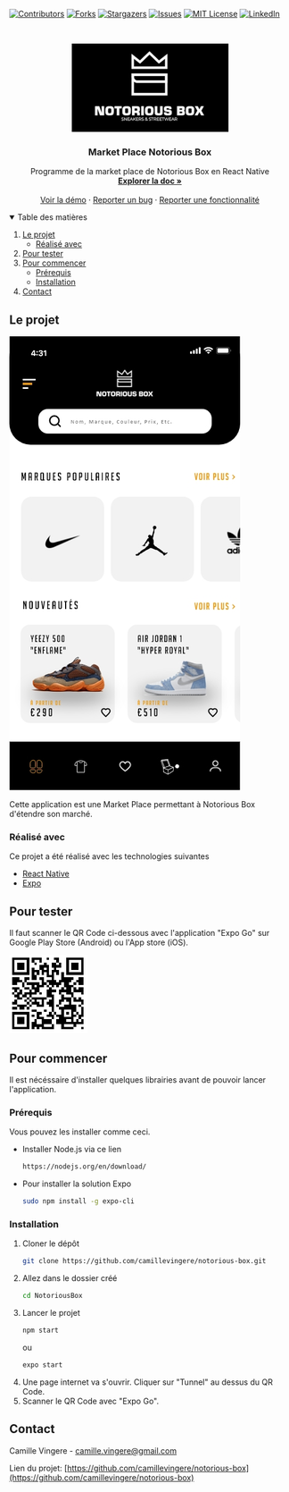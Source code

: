 <!--
*** Thanks for checking out the notorious-box. If you have a suggestion
*** that would make this better, please fork the repo and create a pull request
*** or simply open an issue with the tag "enhancement".
*** Thanks again! Now go create something AMAZING! :D
-->

<!-- PROJECT SHIELDS -->
<!--
*** I'm using markdown "reference style" links for readability.
*** Reference links are enclosed in brackets [ ] instead of parentheses ( ).
*** See the bottom of this document for the declaration of the reference variables
*** for contributors-url, forks-url, etc. This is an optional, concise syntax you may use.
*** https://www.markdownguide.org/basic-syntax/#reference-style-links
-->

[![Contributors][contributors-shield]][contributors-url]
[![Forks][forks-shield]][forks-url]
[![Stargazers][stars-shield]][stars-url]
[![Issues][issues-shield]][issues-url]
[![MIT License][license-shield]][license-url]
[![LinkedIn][linkedin-shield]][linkedin-url]

<!-- PROJECT LOGO -->
<br />
<p align="center">
  <a href="https://github.com/camille/notorious-box">
    <img src="images/logo.jpg" alt="Logo" width="281" height="158">
  </a>

  <h3 align="center">Market Place Notorious Box</h3>

  <p align="center">
    Programme de la market place de Notorious Box en React Native
    <br />
    <a href="https://github.com/camillevingere/notorious-box"><strong>Explorer la doc »</strong></a>
    <br />
    <br />
    <a href="https://github.com/camillevingere/notorious-box">Voir la démo</a>
    ·
    <a href="https://github.com/camillevingere/notorious-box/issues">Reporter un bug</a>
    ·
    <a href="https://github.com/camillevingere/notorious-box/issues">Reporter une fonctionnalité</a>
  </p>
</p>

<!-- TABLE OF CONTENTS -->
<details open="open">
  <summary>Table des matières</summary>
  <ol>
    <li>
      <a href="#le-projet">Le projet</a>
      <ul>
        <li><a href="#réalisé-avec">Réalisé avec</a></li>
      </ul>
    </li>
    <li>
        <a href="#pour-tester">Pour tester</a>
    </li>
    <li>
      <a href="#pour-commencer">Pour commencer</a>
      <ul>
        <li><a href="#prérequis">Prérequis</a></li>
        <li><a href="#installation">Installation</a></li>
      </ul>
    </li>
    <li><a href="#contact">Contact</a></li>
  </ol>
</details>

<!-- ABOUT THE PROJECT -->

## Le projet

[![Screenshot accueil][product-screenshot]](https://notoriousbox.com)

Cette application est une Market Place permettant à Notorious Box d'étendre son marché.

### Réalisé avec

Ce projet a été réalisé avec les technologies suivantes

- [React Native](https://reactnative.dev/)
- [Expo](https://expo.io/)

## Pour tester

Il faut scanner le QR Code ci-dessous avec l'application "Expo Go" sur Google Play Store (Android) ou l'App store (iOS).

[![Screenshot QR Code][qr-code-expo]](https://expo.io/@camillevingere/NotoriousBox)

<!-- GETTING STARTED -->

## Pour commencer

Il est nécéssaire d'installer quelques librairies avant de pouvoir lancer l'application.

### Prérequis

Vous pouvez les installer comme ceci.

- Installer Node.js via ce lien
  ```sh
  https://nodejs.org/en/download/
  ```
- Pour installer la solution Expo
  ```sh
  sudo npm install -g expo-cli
  ```

### Installation

1. Cloner le dépôt
   ```sh
   git clone https://github.com/camillevingere/notorious-box.git
   ```
2. Allez dans le dossier créé
   ```sh
   cd NotoriousBox
   ```
3. Lancer le projet
   ```sh
   npm start
   ```
   ou
   ```sh
   expo start
   ```
4. Une page internet va s'ouvrir. Cliquer sur "Tunnel" au dessus du QR Code.
5. Scanner le QR Code avec "Expo Go".

<!-- CONTACT -->

## Contact

Camille Vingere - camille.vingere@gmail.com

Lien du projet: [https://github.com/camillevingere/notorious-box](https://github.com/camillevingere/notorious-box)

<!-- MARKDOWN LINKS & IMAGES -->
<!-- https://www.markdownguide.org/basic-syntax/#reference-style-links -->

[contributors-shield]: https://img.shields.io/github/contributors/camillevingere/notorious-box.svg?style=for-the-badge
[contributors-url]: https://github.com/camillevingere/notorious-box/graphs/contributors
[forks-shield]: https://img.shields.io/github/forks/camillevingere/notorious-box.svg?style=for-the-badge
[forks-url]: https://github.com/camillevingere/notorious-box/network/members
[stars-shield]: https://img.shields.io/github/stars/camillevingere/notorious-box.svg?style=for-the-badge
[stars-url]: https://github.com/camillevingere/notorious-box/stargazers
[issues-shield]: https://img.shields.io/github/issues/camillevingere/notorious-box.svg?style=for-the-badge
[issues-url]: https://github.com/camillevingere/notorious-box/issues
[license-shield]: https://img.shields.io/github/license/camillevingere/notorious-box.svg?style=for-the-badge
[license-url]: https://github.com/camillevingere/notorious-box/blob/master/LICENSE.txt
[linkedin-shield]: https://img.shields.io/badge/-LinkedIn-black.svg?style=for-the-badge&logo=linkedin&colorB=555
[linkedin-url]: https://www.linkedin.com/in/camille-vingere/
[product-screenshot]: images/Accueil.jpg
[qr-code-expo]: images/qr-code.png

